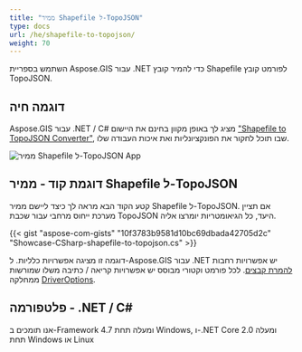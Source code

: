 ```yaml
---
title: "ממיר Shapefile ל-TopoJSON"
type: docs
url: /he/shapefile-to-topojson/
weight: 70
---
```


השתמש בספריית Aspose.GIS עבור .NET כדי להמיר קובץ Shapefile לפורמט קובץ TopoJSON.

## **דוגמה חיה**

Aspose.GIS עבור .NET / C# מציג לך באופן מקוון בחינם את היישום ["Shapefile to TopoJSON Converter"](https://products.aspose.app/gis/conversion/shapefile-to-topojson), שבו תוכל לחקור את הפונקציונליות ואת איכות העבודה שלו.

![ממיר Shapefile ל-TopoJSON App](conversion.png)

## **דוגמת קוד - ממיר Shapefile ל-TopoJSON**

קטע הקוד הבא מראה לך כיצד ליישם ממיר Shapefile ל-TopoJSON. אם תציין מערכת ייחוס מרחבי עבור שכבת TopoJSON היעד, כל הגיאומטריות יומרצו אליה. 

{{< gist "aspose-com-gists" "10f3783b9581d10bc69dbada42705d2c" "Showcase-CSharp-shapefile-to-topojson.cs" >}}

דוגמה זו מציגה אפשרויות כלליות. ל-Aspose.GIS עבור .NET יש אפשרויות רחבות [להמרת קבצים](https://docs.aspose.com/gis/net/vector-layers/). לכל פורמט וקטורי מבוסס יש אפשרויות קריאה / כתיבה משלו שמורשות ממחלקה [DriverOptions](https://reference.aspose.com/gis/net/aspose.gis/driveroptions).

## **פלטפורמה - .NET / C#**

אנו תומכים ב-Framework 4.7 ומעלה תחת Windows, ו-.NET Core 2.0 ומעלה תחת Windows או Linux
